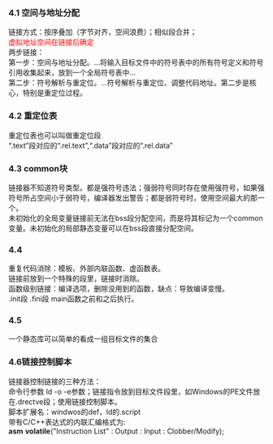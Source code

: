 ### 4.1 空间与地址分配
链接方式：按序叠加（字节对齐，空间浪费）；相似段合并；<br/>
<font color='red'>虚拟地址空间在链接后确定</font><br/>
两步链接：<br/>
第一步：空间与地址分配。...将输入目标文件中的符号表中的所有符号定义和符号引用收集起来，放到一个全局符号表中...<br/>
第二步：符号解析与重定位。...符号解析与重定位、调整代码地址。第二步是核心，特别是重定位过程。<br/>
### 4.2 重定位表
重定位表也可以叫做重定位段<br/>
“.text”段对应的“.rel.text”,“.data”段对应的“.rel.data”<br/>
### 4.3 common块
链接器不知道符号类型。都是强符号违法；强弱符号同时存在使用强符号，如果强符号所占空间小于弱符号，编译器发出警告；都是弱符号时，使用空间最大的那一个。<br/>
未初始化的全局变量链接前无法在bss段分配空间，而是将其标记为一个common变量。未初始化的局部静态变量可以在bss段直接分配空间。
### 4.4
重复代码消除：模板、外部内联函数、虚函数表。<br/>
链接前放到一个特殊的段里，链接时消除。<br/>
函数级别链接：编译选项，删除没用到的函数，缺点：导致编译变慢。<br/>
.init段  .fini段  main函数之前和之后执行。<br/>
### 4.5
一个静态库可以简单的看成一组目标文件的集合<br/>
### 4.6链接控制脚本
链接器控制链接的三种方法：<br/>
命令行参数  ld -o -e参数；链接指令放到目标文件段里，如Windows的PE文件放在.drectve段；使用链接控制脚本。<br/>
脚本扩展名：windwos的def，ld的.script<br/>
带有C/C++表达式的内联汇编格式为:<br/>
__asm__ __volatile__("Instruction List" : Output : Input : Clobber/Modify);


